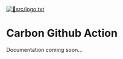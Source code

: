 [{
  "filename": "src/logo.txt"
}]: 🎨
<a href="https://github.com/Cox65/carbon-markdown-action/blob/34/merge/src/logo.txt" target="_blank">![🎨src/logo.txt](https://github.com/Cox65/carbon-markdown-action/raw/34/merge/carbon/nFb7zYQkk1MDbMZ2smHKLJ/logo.txt.png)</a>


# Carbon Github Action
Documentation coming soon...